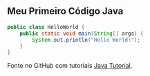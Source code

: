## Meu Primeiro Código Java

```java
public class HelloWorld {
    public static void main(String[] args) {
    	System.out.println("Hello World!");
    }
}
```

Fonte no GitHub com tutoriais [Java Tutorial](https://github.com/winterbe/java8-tutorial/blob/master/README.md).